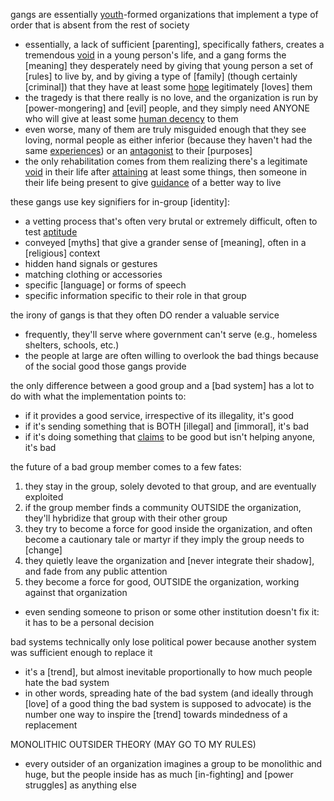 
gangs are essentially [youth](maturity)-formed organizations that implement a type of order that is absent from the rest of society
- essentially, a lack of sufficient [parenting], specifically fathers, creates a tremendous [void](unknown) in a young person's life, and a gang forms the [meaning] they desperately need by giving that young person a set of [rules] to live by, and by giving a type of [family] (though certainly [criminal]) that they have at least some [hope](certainty) legitimately [loves] them
- the tragedy is that there really is no love, and the organization is run by [power-mongering] and [evil] people, and they simply need ANYONE who will give at least some [human decency](humanity) to them
- even worse, many of them are truly misguided enough that they see loving, normal people as either inferior (because they haven't had the same [experiences](understanding)) or an [antagonist](stories) to their [purposes]
- the only rehabilitation comes from them realizing there's a legitimate [void](unknown) in their life after [attaining](results) at least some things, then someone in their life being present to give [guidance](understanding) of a better way to live

these gangs use key signifiers for in-group [identity]:
- a vetting process that's often very brutal or extremely difficult, often to test [aptitude](results)
- conveyed [myths] that give a grander sense of [meaning], often in a [religious] context
- hidden hand signals or gestures
- matching clothing or accessories
- specific [language] or forms of speech
- specific information specific to their role in that group

the irony of gangs is that they often DO render a valuable service
- frequently, they'll serve where government can't serve (e.g., homeless shelters, schools, etc.)
- the people at large are often willing to overlook the bad things because of the social good those gangs provide

the only difference between a good group and a [bad system] has a lot to do with what the implementation points to:
- if it provides a good service, irrespective of its illegality, it's good
- if it's sending something that is BOTH [illegal] and [immoral], it's bad
- if it's doing something that [claims](image) to be good but isn't helping anyone, it's bad

the future of a bad group member comes to a few fates:
1. they stay in the group, solely devoted to that group, and are eventually exploited
2. if the group member finds a community OUTSIDE the organization, they'll hybridize that group with their other group
3. they try to become a force for good inside the organization, and often become a cautionary tale or martyr if they imply the group needs to [change]
4. they quietly leave the organization and [never integrate their shadow], and fade from any public attention
5. they become a force for good, OUTSIDE the organization, working against that organization
- even sending someone to prison or some other institution doesn't fix it: it has to be a personal decision

bad systems technically only lose political power because another system was sufficient enough to replace it
- it's a [trend], but almost inevitable proportionally to how much people hate the bad system
- in other words, spreading hate of the bad system (and ideally through [love] of a good thing the bad system is supposed to advocate) is the number one way to inspire the [trend] towards mindedness of a replacement

MONOLITHIC OUTSIDER THEORY (MAY GO TO MY RULES)
- every outsider of an organization imagines a group to be monolithic and huge, but the people inside has as much [in-fighting] and [power struggles] as anything else
